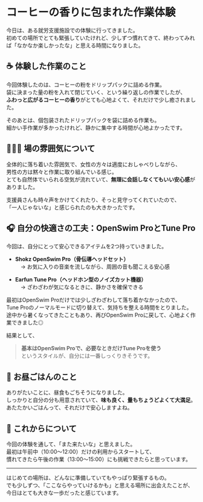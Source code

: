# コーヒーの香りに包まれた作業体験

今日は、ある就労支援施設での体験に行ってきました。  
初めての場所でとても緊張していたけれど、少しずつ慣れてきて、終わってみれば「なかなか楽しかったな」と思える時間になりました。

## ☕ 体験した作業のこと

今回体験したのは、コーヒーの粉をドリップパックに詰める作業。  
袋に決まった量の粉を入れて閉じていく、という繰り返しの作業でしたが、  
**ふわっと広がるコーヒーの香り**がとても心地よくて、それだけで少し癒されました。

そのあとは、個包装されたドリップパックを袋に詰める作業も。  
細かい手作業が多かったけれど、静かに集中する時間が心地よかったです。

## 🧑‍🤝‍🧑 場の雰囲気について

全体的に落ち着いた雰囲気で、女性の方々は適度におしゃべりしながら、  
男性の方は黙々と作業に取り組んでいる感じ。  
とても自然体でいられる空気が流れていて、**無理に会話しなくてもいい安心感**がありました。

支援員さんも時々声をかけてくれたり、そっと見守ってくれていたので、  
「一人じゃないな」と感じられたのも大きかったです。

## 🎧 自分の快適さの工夫：OpenSwim ProとTune Pro

今回は、自分にとって安心できるアイテムを2つ持っていきました。

- **Shokz OpenSwim Pro（骨伝導ヘッドセット）**  
　→ お気に入りの音楽を流しながら、周囲の音も聞こえる安心感

- **Earfun Tune Pro（ヘッドホン型のノイズカット機器）**  
　→ ざわざわが気になるときに、静かさを確保できる

最初はOpenSwim Proだけでは少しざわざわして落ち着かなかったので、  
Tune Proのノーマルモードに切り替えて、気持ちを整える時間をとりました。  
途中から暑くなってきたこともあり、再びOpenSwim Proに戻して、心地よく作業できました◎

結果として、  
> **基本はOpenSwim Proで、必要なときだけTune Proを使う**  
というスタイルが、自分には一番しっくりきそうです。

## 🍱 お昼ごはんのこと

ありがたいことに、昼食もごちそうになりました。  
しっかりと自分の分も用意されていて、**味も良く、量もちょうどよくて大満足**。  
あたたかいごはんって、それだけで安心しますよね。

## 🌱 これからについて

今回の体験を通して、「また来たいな」と思えました。  
最初は午前中（10:00〜12:00）だけの利用からスタートして、  
慣れてきたら午後の作業（13:00〜15:00）にも挑戦できたらと思っています。

---

はじめての場所は、どんなに準備していてもやっぱり緊張するもの。  
でも少しずつ、「ここならやっていけるかも」と思える場所に出会えたことが、  
今日はとても大きな一歩だったと感じています。

<!-- Google tag (gtag.js) -->
<script async src="https://www.googletagmanager.com/gtag/js?id=G-89D1F7DMB6"></script>
<script>
  window.dataLayer = window.dataLayer || [];
  function gtag(){dataLayer.push(arguments);}
  gtag('js', new Date());

  gtag('config', 'G-89D1F7DMB6');
</script>
